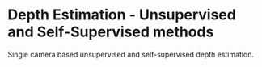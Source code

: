 # Depth Estimation - Unsupervised and Self-Supervised methods
Single camera based unsupervised and self-supervised depth estimation.

